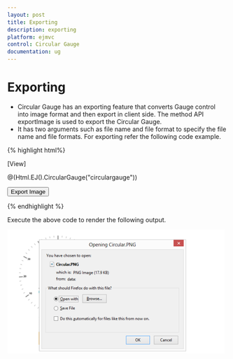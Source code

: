 ```yaml
---
layout: post
title: Exporting
description: exporting
platform: ejmvc
control: Circular Gauge
documentation: ug
---
```


# Exporting

* Circular Gauge has an exporting feature that converts Gauge control into image format and then export in client side. The method API exportImage is used to export the Circular Gauge. 
* It has two arguments such as file name and file format to specify the file name and file formats. For exporting refer the following code example.

{% highlight html%}

[View]

@(Html.EJ().CircularGauge("circulargauge"))

<input type="submit" value="Export Image" id="btnExportImage" />



<script type="text/javascript">

        $(function () {

            $("#btnExportImage").ejButton({ width: "100px", click: "buttonclickevent", });

        });

        function buttonclickevent() {

            var FileName = $("#txtFileName").val();

            var FileFormat = $("#ddlFileType").val();

            $("#circulargauge").ejCircularGauge("exportImage", FileName, FileFormat);

        }



    </script>
{% endhighlight %}

Execute the above code to render the following output.

![](Exporting_images/Exporting_img1.png)





